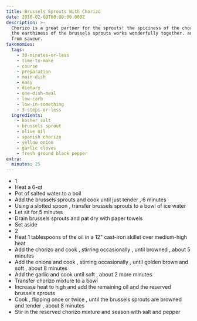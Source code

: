 ```yaml
---
title: Brussels Sprouts With Chorizo
date: 2010-02-09T00:00:00.000Z
description: >-
  Chorizo is a great partner for the sprouts! the spiciness of the chorizo and
  the earthiness of the brussels sprouts works wonderfully together. adapted
  from saveur.
taxonomies:
  tags:
    - 30-minutes-or-less
    - time-to-make
    - course
    - preparation
    - main-dish
    - easy
    - dietary
    - one-dish-meal
    - low-carb
    - low-in-something
    - 3-steps-or-less
  ingredients:
    - kosher salt
    - brussels sprout
    - olive oil
    - spanish chorizo
    - yellow onion
    - garlic cloves
    - fresh ground black pepper
extra:
  minutes: 25
---
```

 - 1
 - Heat a 6-qt
 - Pot of salted water to a boil
 - Add the brussels sprouts and cook until just tender , 6 minutes
 - Using a slotted spoon , transfer brussels sprouts to a bowl of ice water
 - Let sit for 5 minutes
 - Drain brussels sprouts and pat dry with paper towels
 - Set aside
 - 2
 - Heat 1 tablespoons of the oil in a 12" cast-iron skillet over medium-high heat
 - Add the chorizo and cook , stirring occasionally , until browned , about 5 minutes
 - Add the onions and cook , stirring occasionally , until golden brown and soft , about 8 minutes
 - Add the garlic and cook until soft , about 2 more minutes
 - Transfer chorizo mixture to a bowl
 - Increase heat to high and add the remaining oil and the reserved brussels sprouts
 - Cook , flipping once or twice , until the brussels sprouts are browned and tender , about 8 minutes
 - Stir in the reserved chorizo mixture and season with salt and pepper
